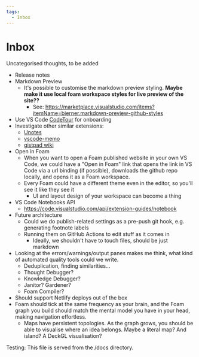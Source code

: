 ```yaml
---
tags:
  - Inbox
---
```


# Inbox

Uncategorised thoughts, to be added

- Release notes
- Markdown Preview
  - It's possible to customise the markdown preview styling. **Maybe make it use local foam workspace styles for live preview of the site??**
    - See: <https://marketplace.visualstudio.com/items?itemName=bierner.markdown-preview-github-styles>
- Use VS Code [CodeTour](https://marketplace.visualstudio.com/items?itemName=vsls-contrib.codetour) for onboarding
- Investigate other similar extensions:
  - [Unotes](https://marketplace.visualstudio.com/items?itemName=ryanmcalister.Unotes)
  - [vscode-memo](https://github.com/svsool/vscode-memo)
  - [gistpad wiki](https://github.com/jevakallio/gistpad/tree/master/src/repos/wiki)
- Open in Foam
  - When you want to open a Foam published website in your own VS Code, we could have a "Open in Foam" link that opens the link in VS Code via a url binding (if possible), downloads the github repo locally, and opens it as a Foam workspace.
  - Every Foam could have a different theme even in the editor, so you'll see it like they see it
    - UI and layout design of your workspace can become a thing
- VS Code Notebooks API
  - <https://code.visualstudio.com/api/extension-guides/notebook>
- Future architecture
  - Could we do publish-related settings as a pre-push git hook, e.g. generating footnote labels
  - Running them on GitHub Actions to edit stuff as it comes in
    - Ideally, we shouldn't have to touch files, should be just markdown
- Looking at the errors/warnings/output panes makes me think, what kind of automated quality tools could we write.
  - Deduplication, finding similarities...
  - Thought Debugger?
  - Knowledge Debugger?
  - Janitor? Gardener?
  - Foam Compiler?
- Should support Netlify deploys out of the box
- Foam should tick at the same frequency as your brain, and the Foam graph you build should match the mental model you have in your head, making navigation effortless.
  - Maps have persistent topologies. As the graph grows, you should be able to visualise where an idea belongs. Maybe a literal map? And island? A DeckGL visualisation?

Testing: This file is served from the /docs directory.

